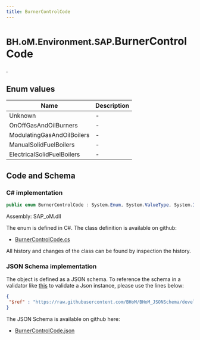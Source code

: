```yaml
---
title: BurnerControlCode
---
```


# <small>BH.oM.Environment.SAP.</small>**BurnerControlCode**

.

## Enum values

| Name            | Description                                                    |
|-----------------|----------------------------------------------------------------|
| Unknown |  -  |
| OnOffGasAndOilBurners |  -  |
| ModulatingGasAndOilBoilers |  -  |
| ManualSolidFuelBoilers |  -  |
| ElectricalSolidFuelBoilers |  -  |


## Code and Schema

### C# implementation

``` C# title="C#"
public enum BurnerControlCode : System.Enum, System.ValueType, System.IComparable, System.ISpanFormattable, System.IFormattable, System.IConvertible
```

Assembly: SAP_oM.dll

The enum is defined in C#. The class definition is available on github:

- [BurnerControlCode.cs](https://github.com/BHoM/SAP_Toolkit/blob/develop/SAP_oM/Enums\BurnerControlCode.cs)

All history and changes of the class can be found by inspection the history.
### JSON Schema implementation

The object is defined as a JSON schema. To reference the schema in a validator like [this](https://www.jsonschemavalidator.net/) to validate a Json instance, please use the lines below:

``` json title="JSON Schema"
{
 "$ref" : "https://raw.githubusercontent.com/BHoM/BHoM_JSONSchema/develop/SAP_oM/SAP/BurnerControlCode.json"
}
```

The JSON Schema is available on github here:

- [BurnerControlCode.json](https://github.com/BHoM/BHoM_JSONSchema/blob/develop/SAP_oM/SAP/BurnerControlCode.json)
